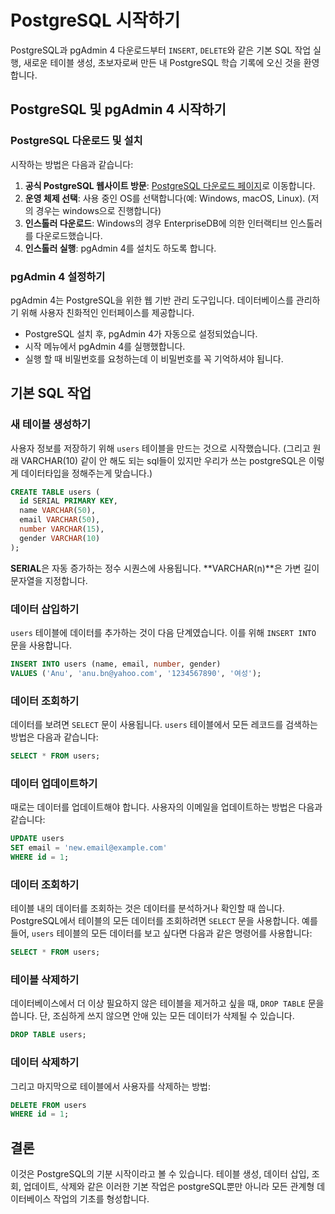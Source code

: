 # PostgreSQL 시작하기

PostgreSQL과 pgAdmin 4 다운로드부터 `INSERT`, `DELETE`와 같은 기본 SQL 작업 실행, 새로운 테이블 생성, 초보자로써 만든 내 PostgreSQL 학습 기록에 오신 것을 환영합니다. 

## PostgreSQL 및 pgAdmin 4 시작하기

### PostgreSQL 다운로드 및 설치

시작하는 방법은 다음과 같습니다:

1. **공식 PostgreSQL 웹사이트 방문**: [PostgreSQL 다운로드 페이지](https://www.postgresql.org/download/)로 이동합니다.
2. **운영 체제 선택**: 사용 중인 OS를 선택합니다(예: Windows, macOS, Linux). (저의 경우는 windows으로 진행합니다)
3. **인스톨러 다운로드**: Windows의 경우 EnterpriseDB에 의한 인터랙티브 인스톨러를 다운로드했습니다.
4. **인스톨러 실행**:  pgAdmin 4를 설치도 하도록 합니다.

### pgAdmin 4 설정하기

pgAdmin 4는 PostgreSQL을 위한 웹 기반 관리 도구입니다. 데이터베이스를 관리하기 위해 사용자 친화적인 인터페이스를 제공합니다.

- PostgreSQL 설치 후, pgAdmin 4가 자동으로 설정되었습니다.
- 시작 메뉴에서 pgAdmin 4를 실행했합니다.
- 실행 할 때 비밀번호를 요청하는데 이 비밀번호를 꼭 기억하셔야 됩니다.

## 기본 SQL 작업

### 새 테이블 생성하기

사용자 정보를 저장하기 위해 `users` 테이블을 만드는 것으로 시작했습니다.
(그리고 원래 VARCHAR(10) 같이 안 해도 되는 sql들이 있지만 우리가 쓰는 postgreSQL은 이렇게 데이터타입을 정해주는게 맞습니다.)

```sql
CREATE TABLE users (
  id SERIAL PRIMARY KEY,
  name VARCHAR(50),
  email VARCHAR(50),
  number VARCHAR(15),
  gender VARCHAR(10)
);

```

**SERIAL**은 자동 증가하는 정수 시퀀스에 사용됩니다.
**VARCHAR(n)**은 가변 길이 문자열을 지정합니다.

### 데이터 삽입하기

`users` 테이블에 데이터를 추가하는 것이 다음 단계였습니다. 이를 위해 `INSERT INTO` 문을 사용합니다.

```sql
INSERT INTO users (name, email, number, gender)
VALUES ('Anu', 'anu.bn@yahoo.com', '1234567890', '여성');
```
### 데이터 조회하기

데이터를 보려면 `SELECT` 문이 사용됩니다. `users` 테이블에서 모든 레코드를 검색하는 방법은 다음과 같습니다:

```sql
SELECT * FROM users;
```
### 데이터 업데이트하기

때로는 데이터를 업데이트해야 합니다. 사용자의 이메일을 업데이트하는 방법은 다음과 같습니다:

```sql
UPDATE users
SET email = 'new.email@example.com'
WHERE id = 1;
```
### 데이터 조회하기

테이블 내의 데이터를 조회하는 것은 데이터를 분석하거나 확인할 때 씁니다. PostgreSQL에서 테이블의 모든 데이터를 조회하려면 `SELECT` 문을 사용합니다. 예를 들어, `users` 테이블의 모든 데이터를 보고 싶다면 다음과 같은 명령어를 사용합니다:

```sql
SELECT * FROM users;
```
### 테이블 삭제하기

데이터베이스에서 더 이상 필요하지 않은 테이블을 제거하고 싶을 때, `DROP TABLE` 문을 씁니다. 단, 조심하게 쓰지 않으면 안애 있는 모든 데이터가 삭제될 수 있습니다.

```sql
DROP TABLE users;
```
### 데이터 삭제하기

그리고 마지막으로 테이블에서 사용자를 삭제하는 방법:

```sql
DELETE FROM users
WHERE id = 1;
```
## 결론

이것은 PostgreSQL의 기분 시작이라고 볼 수 있습니다. 테이블 생성, 데이터 삽입, 조회, 업데이트, 삭제와 같은 이러한 기본 작업은 postgreSQL뿐만 아니라 모든 관계형 데이터베이스 작업의 기초를 형성합니다.
